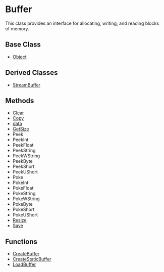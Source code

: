 # Buffer #
This class provides an interface for allocating, writing, and reading blocks of memory.

## Base Class ##
- [Object](CPP_Object.md)

## Derived Classes ##
- [StreamBuffer](CPP_StreamBuffer.md)

## Methods ##
- [Clear](CPP_Buffer_Clear.md)
- [Copy](CPP_Buffer_Copy.md)
- [data](CPP_Buffer_data.md)
- [GetSize](CPP_Buffer_GetSize.md)
- Peek
- PeekInt
- PeekFloat
- PeekString
- PeekWString
- PeekByte
- PeekShort
- PeekUShort
- Poke
- PokeInt
- PokeFloat
- PokeString
- PokeWString
- PokeByte
- PokeShort
- PokeUShort
- [Resize](CPP_Buffer_Resize.md)
- [Save](CPP_Buffer_Save.md)

## Functions ##
- [CreateBuffer](CPP_CreateBuffer.md)
- [CreateStaticBuffer](CPP_CreateStaticBuffer.md)
- [LoadBuffer](CPP_LoadBuffer.md)
